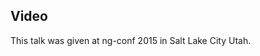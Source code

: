 <!--
{
"name" : "typescript-and-es6",
"version" : "0.1",
"title" : "TypeScript and ES6",
"description" : "Learn about the latest developments in the Angular world.",
"homepage" : "https://www.youtube.com/embed/U7NYTKgkZgo",
"canonicalSource" : "https://www.youtube.com/embed/U7NYTKgkZgo",
"freshnessDate" : 2015-03-05,
"license" : "All Rights Reserved"
}
-->

<!-- @section -->

## Video

This talk was given at ng-conf 2015 in Salt Lake City Utah.

<!-- @asset, "contentType": "outlearn/video", "provider": "youtube", "url": "https://www.youtube.com/embed/U7NYTKgkZgo" -->
